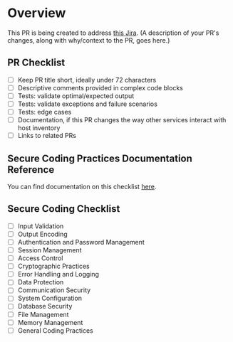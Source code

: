 # Overview

This PR is being created to address [this Jira](https://issues.redhat.com/browse/ESSNTL-xxxxx).
(A description of your PR's changes, along with why/context to the PR, goes here.)

## PR Checklist

- [ ] Keep PR title short, ideally under 72 characters
- [ ] Descriptive comments provided in complex code blocks
- [ ] Tests: validate optimal/expected output
- [ ] Tests: validate exceptions and failure scenarios
- [ ] Tests: edge cases
- [ ] Documentation, if this PR changes the way other services interact with host inventory
- [ ] Links to related PRs

## Secure Coding Practices Documentation Reference

You can find documentation on this checklist [here](https://github.com/RedHatInsights/secure-coding-checklist).

## Secure Coding Checklist

- [ ] Input Validation
- [ ] Output Encoding
- [ ] Authentication and Password Management
- [ ] Session Management
- [ ] Access Control
- [ ] Cryptographic Practices
- [ ] Error Handling and Logging
- [ ] Data Protection
- [ ] Communication Security
- [ ] System Configuration
- [ ] Database Security
- [ ] File Management
- [ ] Memory Management
- [ ] General Coding Practices

